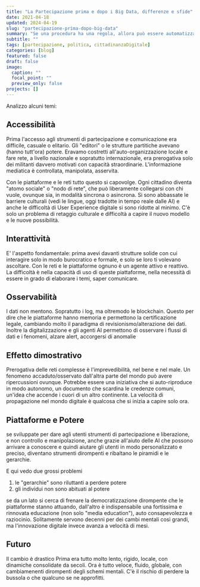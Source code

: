 ```yaml
---
title: "La Partecipazione prima e dopo i Big Data, differenze e sfide"
date: 2021-04-18
updated: 2024-04-19
slug: "partecipazione-prima-dopo-big-data"
summary: "Se una procedura ha una regola, allora può essere automatizzata. Scopriamolo con questo semplice sistema per cercare e sostituire del testo."
subtitle: ""
tags: [partecipazione, politica, cittadinanzaDigitale]
categories: [blog]
featured: false
draft: false
image:
  caption: ""
  focal_point: ""
  preview_only: false
projects: []
---
```


Analizzo alcuni temi:

## Accessibilità
Prima l'accesso agli strumenti di partecipazione e comunicazione era difficile, casuale o elitario. Gli "editori" o le strutture partitiche avevano (hanno tutt'ora) potere.
Eravamo costretti all'auto-organizzazione locale e fare rete, a livello nazionale e sopratutto internazionale, era prerogativa solo dei militanti davvero motivati con capacità straordinarie.
L'informazione mediatica è controllata, manipolata, asservita.

Con le piattaforme e le reti tutto questo si capovolge. Ogni cittadino diventa "atomo sociale" o "nodo di rete", che può liberamente collegarsi con chi vuole, ovunque sia, in modalità sincrona o asincrona.
Si sono abbassate le barriere culturali (vedi le lingue, oggi tradotte in tempo reale dalle AI) e anche le difficoltà di User Experience digitale si sono ridotte al minimo. C'è solo un problema di retaggio culturale e difficoltà a capire il nuovo modello e le nuove possibilità.

## Interattività
E' l'aspetto fondamentale: prima avevi davanti strutture solide con cui interagire solo in modo burocratico e formale, e solo se loro ti volevano ascoltare.
Con le reti e le piattaforme ognuno è un agente attivo e reattivo.
La difficoltà è nella capacità di uso di queste piattaforme, nella necessità di essere in grado di elaborare i temi, saper comunicare.

## Osservabilità
I dati non mentono. Sopratutto i log, ma oltremodo le blockchain.
Questo per dire che le piattaforme hanno memoria e permettono la certificazione legale, cambiando molto il paradigma di revisionismo/alterazione dei dati.
Inoltre la digitalizzazione e gli agenti AI permettono di osservare i flussi di dati e i fenomeni, alzare alert, accorgersi di anomalie

## Effetto dimostrativo
Prerogativa delle reti complesse è l'imprevedibilità, nel bene e nel male.
Un fenomeno accaduto/osservato dall'altra parte del mondo può avere ripercussioni ovunque. Potrebbe essere una iniziativa che si auto-riproduce in modo autonomo, un documento che scardina le credenze comuni, un'idea che accende i cuori di un altro continente.
La velocità di propagazione nel mondo digitale è qualcosa che si inizia a capire solo ora.

## Piattaforme e Potere
se sviluppate per dare agli utenti strumenti di partecipazione e liberazione, e non controllo e manipolazione, anche grazie all'aiuto delle AI che possono arrivare a conoscere e quindi aiutare gli utenti in modo personalizzato e preciso, diventano strumenti dirompenti e ribaltano le piramidi e le gerarchie.

E qui vedo due grossi problemi
1. le "gerarchie" sono riluttanti a perdere potere
2. gli individui non sono abituati al potere

se da un lato si cerca di frenare la democratizzazione dirompente che le piattaforme stanno attuando, dall'altro è indispensabile una fortissima e rinnovata educazione (non solo "media education"), auto consapevolezza e raziocinio. Solitamente servono decenni per dei cambi mentali così grandi, ma l'innovazione digitale invece avanza a velocità di mesi.

## Futuro
Il cambio è drastico
Prima era tutto molto lento, rigido, locale, con dinamiche consolidate da secoli.
Ora è tutto veloce, fluido, globale, con cambiamenenti dirompenti degli schemi mentali.
C'è il rischio di perdere la bussola o che qualcuno se ne approfitti.